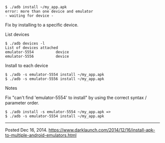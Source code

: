 ```
$ ./adb install ~/my_app.apk
error: more than one device and emulator
- waiting for device -
```

Fix by installing to a specific device.

List devices
```
$ ./adb devices -l
List of devices attached 
emulator-5554          device
emulator-5556          device
```

Install to each device
```
$ ./adb -s emulator-5554 install ~/my_app.apk
$ ./adb -s emulator-5556 install ~/my_app.apk
```

Notes

Fix "can't find 'emulator-5554' to install" by using the correct syntax / parameter order.
```
$ ./adb install -s emulator-5554 ~/my_app.apk =>
$ ./adb -s emulator-5554 install ~/my_app.apk
```

---


Posted Dec 16, 2014.
https://www.darklaunch.com/2014/12/16/install-apk-to-multiple-android-emulators.html